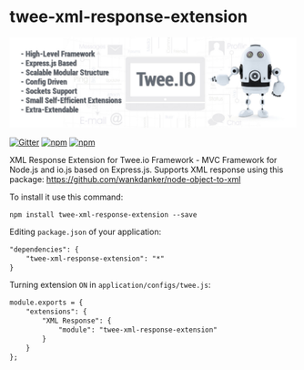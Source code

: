 # twee-xml-response-extension

![Twee.io Logo](https://raw.githubusercontent.com/tweeio/twee-framework/master/assets/68747470733a2f2f73332e65752d63656e7472616c2d312e616d617a6f6e6177732e636f6d2f6d657368696e2f7075626c69632f747765652e696f2e706e67.png)

[![Gitter](https://badges.gitter.im/Join%20Chat.svg)](https://gitter.im/tweeio/twee-framework?utm_source=badge&utm_medium=badge&utm_campaign=pr-badge)
[![npm](https://img.shields.io/npm/dm/localeval.svg)](https://github.com/tweeio/twee-framework)
[![npm](https://img.shields.io/npm/l/express.svg)](https://github.com/tweeio/twee-framework)

XML Response Extension for Twee.io Framework - MVC Framework for Node.js and io.js based on Express.js.
Supports XML response using this package: https://github.com/wankdanker/node-object-to-xml

To install it use this command:

```
npm install twee-xml-response-extension --save
```

Editing `package.json` of your application:

```
"dependencies": {
    "twee-xml-response-extension": "*"
}
```

Turning extension `ON` in `application/configs/twee.js`:

```
module.exports = {
    "extensions": {
        "XML Response": {
            "module": "twee-xml-response-extension"
        }
    }
};
```